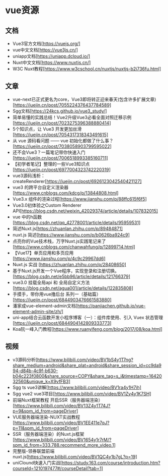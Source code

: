 # vue资源

## 文档
- Vue3官方文档[https://vuejs.org/]
- vue中文文档[https://vue3js.cn/]
- uniapp文档[https://uniapp.dcloud.io/]
- Nuxt中文文档[https://www.nuxtjs.cn/]
- W3C Nuxt教程[https://www.w3cschool.cn/nuxtjs/nuxtjs-b2i736fu.html]
## 文章
- vue-next已正式更名为core，Vue3即将转正迎来春天(包含许多扩展文章)[https://juejin.cn/post/7055224376437784589]
- Sgg文档[https://24kcs.github.io/vue3_study/]
- 简单易懂的实践总结！Vue2升级Vue3必看全面对照迁移示例[https://juejin.cn/post/7023275396388880414]
- 5个知识点，让 Vue3 开发更加丝滑[https://juejin.cn/post/7054317318343491615]
- 从 vue 源码看问题 —— vue 初始化都做了什么事？[https://juejin.cn/post/7038058903799595022]
- 还不会Vue3？一篇笔记带你快速入门[https://juejin.cn/post/7006518993385160711]
- 【初学者笔记】整理的一些Vue3知识点[https://juejin.cn/post/6977004323742220319]
- vue3源码浅析：createRenderer[https://juejin.cn/post/6926123042540421127]
- vue3 的跨平台自定义渲染器[https://www.cnblogs.com/kdcg/p/13844808.html]
- Vue3.x 组件的渲染过程[https://www.jianshu.com/p/88ffc615f6f5]
- Vue3.0初体验之Custom Renderer API[https://blog.csdn.net/weixin_42029374/article/details/107832015]
- vue 中的h函数[https://blog.csdn.net/qq_42778001/article/details/95959531]
- 简述Nuxt.js[https://zhuanlan.zhihu.com/p/89484871]
- nuxt.js 简述[https://www.jianshu.com/p/b0626ba924c9]
- 点亮你的Vue技术栈，万字Nuxt.js实践笔记来了 [https://www.cnblogs.com/chanwahfung/p/12899714.html]
- 【Vue17】单页应用和多页应用[https://www.jianshu.com/p/4c9c29967dd6]
- Nuxt.js 实战 [https://zhuanlan.zhihu.com/p/28408650]
- 基于Nuxt.js开发一个Vue程序，实现登录和注册切换。[https://blog.csdn.net/e5bb96/article/details/121766379]
- vue3.0 挂载全局api 和 全局自定义方法[https://blog.csdn.net/agua001/article/details/122835808]
- 手摸手，带你用vue撸后台 系列一（基础篇）[https://juejin.cn/post/6844903476661583880]
- 潘家成vue-element-admin文档[https://panjiachen.github.io/vue-element-admin-site/zh/]
- uni-app结合云函数开发小程序博客（一）：组件库使用、引入 Vuex 状态管理[https://juejin.cn/post/6844904142809333773]
- Koa阮一峰入门教程[https://www.ruanyifeng.com/blog/2017/08/koa.html]

## 视频

- v3源码分析[https://www.bilibili.com/video/BV1bS4y1T7ng?share_medium=android&share_plat=android&share_session_id=cc9da994-d84b-4c9f-b630-b04c223f0800&share_source=COPY&share_tag=s_i&timestamp=1642032560&unique_k=X9vfFB3]
- Sgg ts vue3讲解[https://www.bilibili.com/video/BV1ra4y1H7ih]
- Sgg vue2 vue3项目[https://www.bilibili.com/video/BV1Zy4y1K7SH]
- 前端Nuxt框架教程 开启SSR（服务器端渲染） [https://www.bilibili.com/video/BV13Z4y1T74J?p=9&spm_id_from=pageDriver]
- VUE服务器端渲染-NUXT实战教程 [https://www.bilibili.com/video/BV1EE411e7qJ?p=11&spm_id_from=pageDriver]
- SSR（服务器端渲染）的Nuxt.js框架[https://www.bilibili.com/video/BV1654y1r7rM/?spm_id_from=333.788.recommend_more_video.1]
- 完整版-领券联盟前端nuxt.js[https://www.bilibili.com/video/BV1QC4y1b7gL?p=19]
- uniClound快速入门实战[https://study.163.com/course/introduction.htm?courseId=1210197477#/courseDetail?tab=1]